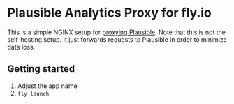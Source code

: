# Plausible Analytics Proxy for fly.io

This is a simple NGINX setup for [proxying Plausible](https://plausible.io/docs/proxy/guides/nginx). Note that this is not the self-hosting setup. It just forwards requests to Plausible in order to minimize data loss.

## Getting started

1. Adjust the app name
2. `fly launch`
